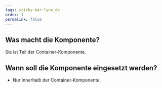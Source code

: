 ```yaml
---
tags: sticky-bar-lyne_de
order: 1
permalink: false
---
```


## Was macht die Komponente?
Sie ist Teil der Container-Komponente.

## Wann soll die Komponente eingesetzt werden?
* Nur innerhalb der Container-Komponente.